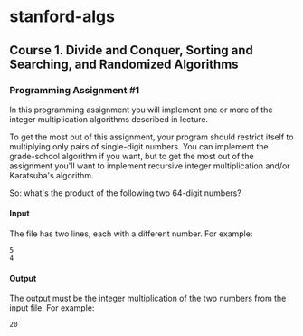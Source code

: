 # stanford-algs

## Course 1. Divide and Conquer, Sorting and Searching, and Randomized Algorithms

### Programming Assignment #1

In this programming assignment you will implement one or more of the integer multiplication algorithms described in lecture.

 To get the most out of this assignment, your program should restrict itself to multiplying only pairs of single-digit numbers. You can implement the grade-school algorithm if you want, but to get the most out of the assignment you'll want to implement recursive integer multiplication and/or Karatsuba's algorithm.

 So: what's the product of the following two 64-digit numbers?

#### Input
The file has two lines, each with a different number. For example:

```
5
4
```

#### Output
The output must be the integer multiplication of the two numbers from the input file. For example:

```
20
```